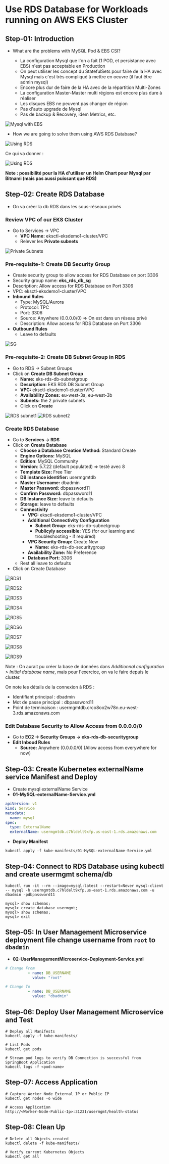 # Use RDS Database for Workloads running on AWS EKS Cluster

## Step-01: Introduction
- What are the problems with MySQL Pod & EBS CSI? 

  - La configuration Mysql que l'on a fait (1 POD, et persistance avec EBS) n'est pas acceptable en Production
  - On peut utiliser les concept du StatefulSets pour faire de la HA avec Mysql mais c'est très compliqué à mettre en oeuvre (il faut être admin mysql)
  - Encore plus dur de faire de la HA avec de la répartition Multi-Zones
  - La configuration Master-Master multi régions est encore plus dure à réaliser
  - Les disques EBS ne peuvent pas changer de région
  - Pas d'auto upgrade de Mysql
  - Pas de backup & Recovery, idem Metrics, etc.

![Mysql with EBS](img/1.png)

- How we are going to solve them using AWS RDS Database?

![Using RDS](img/2.png)

Ce qui va donner :

![Using RDS](img/3.png)

**Note : possibilité pour la HA d'utiliser un Helm Chart pour Mysql par Bitnami (mais pas aussi puissant que RDS)**

## Step-02: Create RDS Database

- On va créer la db RDS dans les sous-réseaux privés

### Review VPC of our EKS Cluster
- Go to Services -> VPC
  - **VPC Name:**  eksctl-eksdemo1-cluster/VPC
  - Relever les **Private subnets**

![Private Subnets](img/4.png)


### Pre-requisite-1: Create DB Security Group
- Create security group to allow access for RDS Database on port 3306
- Security group name: **eks_rds_db_sg**
- Description: Allow access for RDS Database on Port 3306 
- VPC: eksctl-eksdemo1-cluster/VPC
- **Inbound Rules**
  - Type: MySQL/Aurora
  - Protocol: TPC
  - Port: 3306
  - Source: Anywhere (0.0.0.0/0) => On est dans un réseau privé
  - Description: Allow access for RDS Database on Port 3306 
- **Outbound Rules**  
  - Leave to defaults

![SG](img/5.png)

### Pre-requisite-2: Create DB Subnet Group in RDS 
- Go to RDS -> Subnet Groups
- Click on **Create DB Subnet Group**
  - **Name:** eks-rds-db-subnetgroup
  - **Description:** EKS RDS DB Subnet Group
  - **VPC:** eksctl-eksdemo1-cluster/VPC
  - **Availability Zones:** eu-west-3a, eu-west-3b
  - **Subnets:** the 2 private subnets 
  - Click on **Create**

![RDS subnet1](img/6.png)
![RDS subnet2](img/7.png)


### Create RDS Database 
- Go to  **Services -> RDS**
- Click on **Create Database**
  - **Choose a Database Creation Method:** Standard Create
  - **Engine Options:** MySQL  
  - **Edition**: MySQL Community
  - **Version**: 5.7.22  (default populated) => testé avec 8
  - **Template Size:** Free Tier
  - **DB instance identifier:** usermgmtdb
  - **Master Username:** dbadmin
  - **Master Password:** dbpassword11
  - **Confirm Password:** dbpassword11
  - **DB Instance Size:** leave to defaults
  - **Storage:** leave to defaults
  - **Connectivity**
    - **VPC:** eksctl-eksdemo1-cluster/VPC
    - **Additional Connectivity Configuration**
      - **Subnet Group:** eks-rds-db-subnetgroup
      - **Publicyly accessible:** YES (for our learning and troubleshooting - if required)
    - **VPC Security Group:** Create New
      - **Name:** eks-rds-db-securitygroup    
    - **Availability Zone:** No Preference
    - **Database Port:** 3306 
  - Rest all leave to defaults                
- Click on Create Database

![RDS1](img/8.png)

![RDS2](img/9.png)

![RDS3](img/10.png)

![RDS4](img/11.png)

![RDS5](img/12.png)

![RDS6](img/13.png)

![RDS7](img/14.png)

![RDS8](img/15.png)

![RDS9](img/16.png)

Note : On aurait pu créer la base de données dans _Additionnal configuration > Initial database name_, mais pour l'exercice, on va le faire depuis le cluster.

On note les détails de la connexion à RDS :

  - Identifiant principal : dbadmin
  - Mot de passe principal : dbpassword11
  - Point de terminaison : usermgmtdb.crco8oo2w78n.eu-west-3.rds.amazonaws.com

### Edit Database Security to Allow Access from 0.0.0.0/0
- Go to **EC2 -> Security Groups -> eks-rds-db-securitygroup** 
- **Edit Inboud Rules**
  - **Source:** Anywhere (0.0.0.0/0)  (Allow access from everywhere for now)


## Step-03: Create Kubernetes externalName service Manifest and Deploy
- Create mysql externalName Service
- **01-MySQL-externalName-Service.yml**
```yml
apiVersion: v1
kind: Service
metadata:
  name: mysql
spec:
  type: ExternalName
  externalName: usermgmtdb.c7hldelt9xfp.us-east-1.rds.amazonaws.com
```
 - **Deploy Manifest**
```
kubectl apply -f kube-manifests/01-MySQL-externalName-Service.yml
```
## Step-04:  Connect to RDS Database using kubectl and create usermgmt schema/db
```
kubectl run -it --rm --image=mysql:latest --restart=Never mysql-client -- mysql -h usermgmtdb.c7hldelt9xfp.us-east-1.rds.amazonaws.com -u dbadmin -pdbpassword11

mysql> show schemas;
mysql> create database usermgmt;
mysql> show schemas;
mysql> exit
```
## Step-05: In User Management Microservice deployment file change username from `root` to `dbadmin`
- **02-UserManagementMicroservice-Deployment-Service.yml**
```yml
# Change From
          - name: DB_USERNAME
            value: "root"

# Change To
          - name: DB_USERNAME
            value: "dbadmin"            
```

## Step-06: Deploy User Management Microservice and Test
```
# Deploy all Manifests
kubectl apply -f kube-manifests/

# List Pods
kubectl get pods

# Stream pod logs to verify DB Connection is successful from SpringBoot Application
kubectl logs -f <pod-name>
```
## Step-07: Access Application
```
# Capture Worker Node External IP or Public IP
kubectl get nodes -o wide

# Access Application
http://<Worker-Node-Public-Ip>:31231/usermgmt/health-status
```

## Step-08: Clean Up 
```
# Delete all Objects created
kubectl delete -f kube-manifests/

# Verify current Kubernetes Objects
kubectl get all
```
